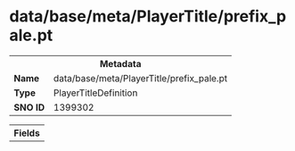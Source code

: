 <h1>data/base/meta/PlayerTitle/prefix_pale.pt</h1><table><tr><th colspan="100%">Metadata</th></tr><tr><td><b>Name</b></td><td>data/base/meta/PlayerTitle/prefix_pale.pt</td></tr><tr><td><b>Type</b></td><td>PlayerTitleDefinition</td></tr><tr><td><b>SNO ID</b></td><td>1399302</td></tr></table>

<table><tr><th colspan="100%">Fields</th></tr></table>

